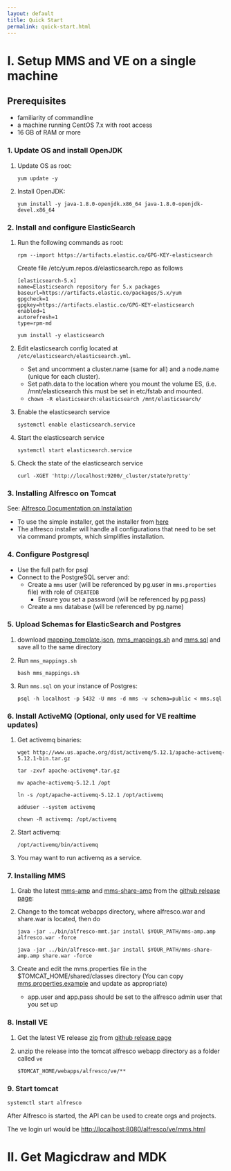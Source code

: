 ```yaml
---
layout: default
title: Quick Start
permalink: quick-start.html
---
```


# I. Setup MMS and VE on a single machine

## Prerequisites

- familiarity of commandline 
- a machine running CentOS 7.x with root access
- 16 GB of RAM or more

### 1. Update OS and install OpenJDK
1. Update OS as root:

    `yum update -y`

1. Install OpenJDK:

    `yum install -y java-1.8.0-openjdk.x86_64 java-1.8.0-openjdk-devel.x86_64`

### 2. Install and configure ElasticSearch
1. Run the following commands as root:
    
    `rpm --import https://artifacts.elastic.co/GPG-KEY-elasticsearch`
    
    Create file /etc/yum.repos.d/elasticsearch.repo as follows
    ```
    [elasticsearch-5.x]
    name=Elasticsearch repository for 5.x packages
    baseurl=https://artifacts.elastic.co/packages/5.x/yum
    gpgcheck=1
    gpgkey=https://artifacts.elastic.co/GPG-KEY-elasticsearch
    enabled=1
    autorefresh=1
    type=rpm-md
    ```

    `yum install -y elasticsearch`
    
2. Edit elasticsearch config located at `/etc/elasticsearch/elasticsearch.yml`.  
    * Set and uncomment a cluster.name (same for all) and a node.name (unique for each cluster).  
    * Set path.data to the location where you mount the volume ES, (i.e. /mnt/elasticsearch this must be set in etc/fstab and mounted.
    * `chown -R elasticsearch:elasticsearch /mnt/elasticsearch/`
    
3. Enable the elasticsearch service

    `systemctl enable elasticsearch.service`
    
4. Start the elasticsearch service

    `systemctl start elasticsearch.service`
    
5. Check the state of the elasticsearch service
    
    `curl -XGET 'http://localhost:9200/_cluster/state?pretty'`

### 3. Installing Alfresco on Tomcat

See: [Alfresco Documentation on Installation](https://docs.alfresco.com/5.1/concepts/master-ch-install.html)
* To use the simple installer, get the installer from [here](https://community.alfresco.com/docs/DOC-6296-community-file-list-201605-ga/)
* The alfresco installer will handle all configurations that need to be set via command prompts, which simplifies installation.

### 4. Configure Postgresql
* Use the full path for psql
* Connect to the PostgreSQL server and:
    * Create a `mms` user (will be referenced by pg.user in `mms.properties` file) with role of `CREATEDB`
       * Ensure you set a password (will be referenced by pg.pass)
    * Create a `mms` database (will be referenced by pg.name)

### 5. Upload Schemas for ElasticSearch and Postgres
1. download [mapping_template.json](https://raw.githubusercontent.com/Open-MBEE/mms/develop/mms-ent/repo-amp/src/main/resources/mapping_template.json), [mms_mappings.sh](https://raw.githubusercontent.com/Open-MBEE/mms/develop/mms-ent/repo-amp/src/main/resources/mms_mappings.sh) and [mms.sql](https://raw.githubusercontent.com/Open-MBEE/mms/develop/mms-ent/repo-amp/src/main/resources/mms.sql) and save all to the same directory
1.  Run `mms_mappings.sh`

    `bash mms_mappings.sh`

1.  Run `mms.sql` on your instance of Postgres:
    
    `psql -h localhost -p 5432 -U mms -d mms -v schema=public < mms.sql`
       
### 6. Install ActiveMQ (Optional, only used for VE realtime updates)
1. Get activemq binaries:
    
    `wget http://www.us.apache.org/dist/activemq/5.12.1/apache-activemq-5.12.1-bin.tar.gz`

    `tar -zxvf apache-activemq*.tar.gz`

    `mv apache-activemq-5.12.1 /opt`

    `ln -s /opt/apache-activemq-5.12.1 /opt/activemq`

    `adduser --system activemq`

    `chown -R activemq: /opt/activemq`
    
1. Start activemq:

    `/opt/activemq/bin/activemq`
    
1. You may want to run activemq as a service.
       
### 7. Installing MMS
1. Grab the latest [mms-amp](https://github.com/Open-MBEE/mms/releases/download/3.4.2/mms-amp-3.4.2.amp) and [mms-share-amp](https://github.com/Open-MBEE/mms/releases/download/3.4.2/mms-share-amp-3.4.2.amp) from the [github release page](https://github.com/Open-MBEE/mms/releases):

1. Change to the tomcat webapps directory, where alfresco.war and share.war is located, then do

    `java -jar ../bin/alfresco-mmt.jar install $YOUR_PATH/mms-amp.amp alfresco.war -force`

    `java -jar ../bin/alfresco-mmt.jar install $YOUR_PATH/mms-share-amp.amp share.war -force`
        
1. Create and edit the mms.properties file in the $TOMCAT_HOME/shared/classes directory (You can copy [mms.properties.example](https://raw.githubusercontent.com/Open-MBEE/mms/develop/mms-ent/mms.properties.example) and update as appropriate)
        
    * app.user and app.pass should be set to the alfresco admin user that you set up
    
### 8. Install VE
1. Get the latest VE release [zip](https://github.com/Open-MBEE/ve/releases/download/3.6.1/ve-3.6.1.zip) from [github release page](https://github.com/Open-MBEE/ve/releases)

1. unzip the release into the tomcat alfresco webapp directory as a folder called `ve`
    
    `$TOMCAT_HOME/webapps/alfresco/ve/**`

### 9. Start tomcat

`systemctl start alfresco`

After Alfresco is started, the API can be used to create orgs and projects.

The ve login url would be <http://localhost:8080/alfresco/ve/mms.html>

# II. Get Magicdraw and MDK

